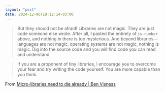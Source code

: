```yaml
---
layout: "post"
date: 2024-12-06T19:12:14-03:00
---
```


> But they should not be afraid! Libraries are not magic. They are just code someone else wrote. After all, I pasted the entirety of `is-number` above, and nothing in there is too mysterious. And beyond libraries—languages are not magic, operating systems are not magic, nothing is magic. Dig into the source code and you will find code you can read and understand.

> If you are a proponent of tiny libraries, I encourage you to overcome your fear and try writing the code yourself. You are more capable than you think.


From [Micro-libraries need to die already | Ben Visness](https://bvisness.me/microlibraries/)
